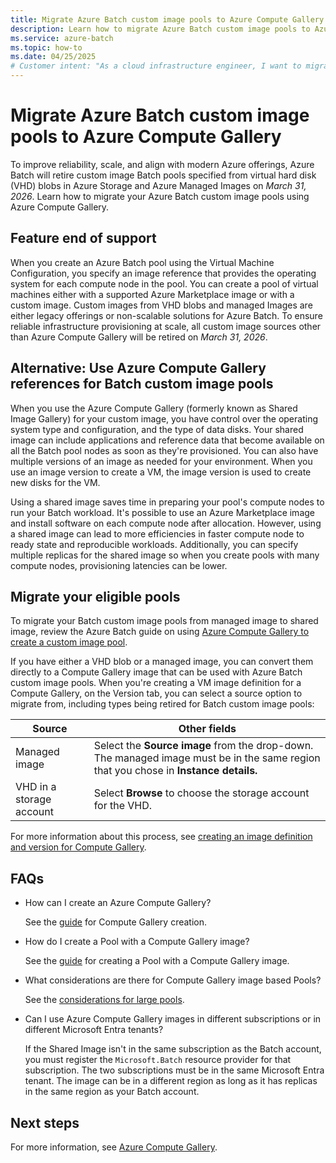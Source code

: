 ```yaml
---
title: Migrate Azure Batch custom image pools to Azure Compute Gallery
description: Learn how to migrate Azure Batch custom image pools to Azure compute gallery and plan for feature end of support.
ms.service: azure-batch
ms.topic: how-to
ms.date: 04/25/2025
# Customer intent: "As a cloud infrastructure engineer, I want to migrate Azure Batch custom image pools to Azure Compute Gallery, so that I can ensure reliable scaling and support for modern Azure features before the end of support deadline."
---
```


# Migrate Azure Batch custom image pools to Azure Compute Gallery

To improve reliability, scale, and align with modern Azure offerings, Azure Batch will retire custom image Batch pools specified
from virtual hard disk (VHD) blobs in Azure Storage and Azure Managed Images on *March 31, 2026*. Learn how to migrate your Azure
Batch custom image pools using Azure Compute Gallery.

## Feature end of support

When you create an Azure Batch pool using the Virtual Machine Configuration, you specify an image reference that provides the
operating system for each compute node in the pool. You can create a pool of virtual machines either with a supported Azure
Marketplace image or with a custom image. Custom images from VHD blobs and managed Images are either legacy offerings or
non-scalable solutions for Azure Batch. To ensure reliable infrastructure provisioning at scale, all custom image sources other
than Azure Compute Gallery will be retired on *March 31, 2026*.

## Alternative: Use Azure Compute Gallery references for Batch custom image pools

When you use the Azure Compute Gallery (formerly known as Shared Image Gallery) for your custom image, you have control over
the operating system type and configuration, and the type of data disks. Your shared image can include applications and reference
data that become available on all the Batch pool nodes as soon as they're provisioned. You can also have multiple versions of an
image as needed for your environment. When you use an image version to create a VM, the image version is used to create new
disks for the VM.

Using a shared image saves time in preparing your pool's compute nodes to run your Batch workload. It's possible to use an
Azure Marketplace image and install software on each compute node after allocation. However, using a shared image can lead
to more efficiencies in faster compute node to ready state and reproducible workloads. Additionally, you can specify multiple
replicas for the shared image so when you create pools with many compute nodes, provisioning latencies can be lower.

## Migrate your eligible pools

To migrate your Batch custom image pools from managed image to shared image, review the Azure Batch guide on using
[Azure Compute Gallery to create a custom image pool](batch-sig-images.md).

If you have either a VHD blob or a managed image, you can convert them directly to a Compute Gallery image that can be used
with Azure Batch custom image pools. When you're creating a VM image definition for a Compute Gallery, on the Version tab,
you can select a source option to migrate from, including types being retired for Batch custom image pools:

| Source | Other fields |
|---|---|
| Managed image | Select the **Source image** from the drop-down. The managed image must be in the same region that you chose in **Instance details.** |
| VHD in a storage account | Select **Browse** to choose the storage account for the VHD. |

For more information about this process, see
[creating an image definition and version for Compute Gallery](/azure/virtual-machines/image-version#create-an-image).

## FAQs

- How can I create an Azure Compute Gallery?

  See the [guide](/azure/virtual-machines/create-gallery#create-a-private-gallery) for Compute Gallery creation.

- How do I create a Pool with a Compute Gallery image?

  See the [guide](batch-sig-images.md) for creating a Pool with a Compute Gallery image.

- What considerations are there for Compute Gallery image based Pools?

  See the [considerations for large pools](batch-sig-images.md#considerations-for-large-pools).

- Can I use Azure Compute Gallery images in different subscriptions or in different Microsoft Entra tenants?

  If the Shared Image isn't in the same subscription as the Batch account, you must register the `Microsoft.Batch` resource provider for that subscription. The two subscriptions must be in the same Microsoft Entra tenant. The image can be in a different region as long as it has replicas in the same region as your Batch account.

## Next steps

For more information, see [Azure Compute Gallery](/azure/virtual-machines/azure-compute-gallery).

